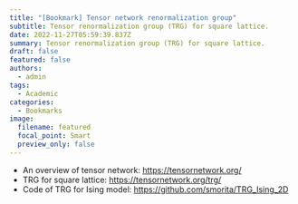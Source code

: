 ```yaml
---
title: "[Bookmark] Tensor network renormalization group"
subtitle: Tensor renormalization group (TRG) for square lattice.
date: 2022-11-27T05:59:39.837Z
summary: Tensor renormalization group (TRG) for square lattice.
draft: false
featured: false
authors:
  - admin
tags:
  - Academic
categories:
  - Bookmarks
image:
  filename: featured
  focal_point: Smart
  preview_only: false
---
```

* An﻿ overview of tensor network: <https://tensornetwork.org/>
* T﻿RG for square lattice: <https://tensornetwork.org/trg/>
* Code of T﻿RG for Ising model: <https://github.com/smorita/TRG_Ising_2D>